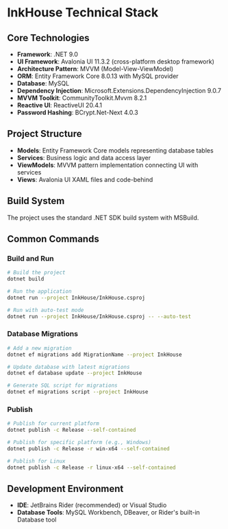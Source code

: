 # InkHouse Technical Stack

## Core Technologies
- **Framework**: .NET 9.0
- **UI Framework**: Avalonia UI 11.3.2 (cross-platform desktop framework)
- **Architecture Pattern**: MVVM (Model-View-ViewModel)
- **ORM**: Entity Framework Core 8.0.13 with MySQL provider
- **Database**: MySQL
- **Dependency Injection**: Microsoft.Extensions.DependencyInjection 9.0.7
- **MVVM Toolkit**: CommunityToolkit.Mvvm 8.2.1
- **Reactive UI**: ReactiveUI 20.4.1
- **Password Hashing**: BCrypt.Net-Next 4.0.3

## Project Structure
- **Models**: Entity Framework Core models representing database tables
- **Services**: Business logic and data access layer
- **ViewModels**: MVVM pattern implementation connecting UI with services
- **Views**: Avalonia UI XAML files and code-behind

## Build System
The project uses the standard .NET SDK build system with MSBuild.

## Common Commands

### Build and Run
```bash
# Build the project
dotnet build

# Run the application
dotnet run --project InkHouse/InkHouse.csproj

# Run with auto-test mode
dotnet run --project InkHouse/InkHouse.csproj -- --auto-test
```

### Database Migrations
```bash
# Add a new migration
dotnet ef migrations add MigrationName --project InkHouse

# Update database with latest migrations
dotnet ef database update --project InkHouse

# Generate SQL script for migrations
dotnet ef migrations script --project InkHouse
```

### Publish
```bash
# Publish for current platform
dotnet publish -c Release --self-contained

# Publish for specific platform (e.g., Windows)
dotnet publish -c Release -r win-x64 --self-contained

# Publish for Linux
dotnet publish -c Release -r linux-x64 --self-contained
```

## Development Environment
- **IDE**: JetBrains Rider (recommended) or Visual Studio
- **Database Tools**: MySQL Workbench, DBeaver, or Rider's built-in Database tool